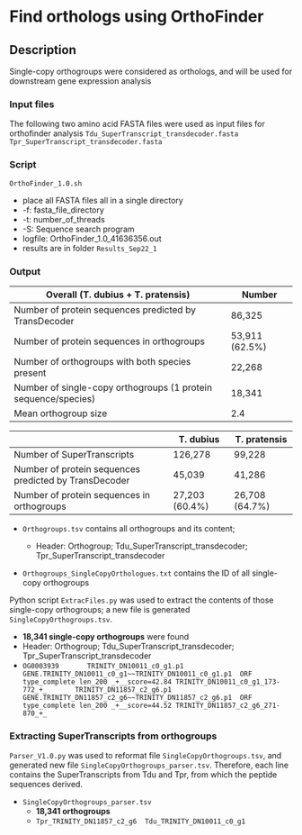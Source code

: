 # Find orthologs using OrthoFinder
## Description
Single-copy orthogroups were considered as orthologs, and will be used for downstream gene expression analysis
### Input files
The following two amino acid FASTA files were used as input files for orthofinder analysis
`Tdu_SuperTranscript_transdecoder.fasta`
`Tpr_SuperTranscript_transdecoder.fasta`
### Script
`OrthoFinder_1.0.sh`
- place all FASTA files all in a single directory
- -f: fasta_file_directory
- -t: number_of_threads
- -S: Sequence search program
- logfile: OrthoFinder_1.0_41636356.out
- results are in folder `Results_Sep22_1`

### Output
| Overall (T. dubius + T. pratensis) | Number |
| --- | --- |
| Number of protein sequences predicted by TransDecoder | 86,325 |
| Number of protein sequences in orthogroups | 53,911 (62.5%) |
| Number of orthogroups with both species present | 22,268 |
| Number of single-copy orthogroups (1 protein sequence/species) | 18,341 |
| Mean orthogroup size | 2.4 |

| | T. dubius | T. pratensis |
| --- | --- | --- |
| Number of SuperTranscripts | 126,278 | 99,228 |
| Number of protein sequences predicted by TransDecoder | 45,039 | 41,286 |
| Number of protein sequences in orthogroups | 27,203 (60.4%) | 26,708 (64.7%) |

- `Orthogroups.tsv` contains all orthogroups and its content;

  - Header: Orthogroup; Tdu_SuperTranscript_transdecoder; Tpr_SuperTranscript_transdecoder
- `Orthogroups_SingleCopyOrthologues.txt` contains the ID of all single-copy orthogroups

Python script `ExtracFiles.py` was used to extract the contents of those single-copy orthogroups; a new file is generated `SingleCopyOrthogroups.tsv`.
- **18,341 single-copy orthogroups** were found
- Header: Orthogroup; Tdu_SuperTranscript_transdecoder; Tpr_SuperTranscript_transdecoder
- `OG0003939       TRINITY_DN10011_c0_g1.p1 GENE.TRINITY_DN10011_c0_g1~~TRINITY_DN10011_c0_g1.p1  ORF type_complete len_200 _+__score=42.84 TRINITY_DN10011_c0_g1_173-772_+_       TRINITY_DN11857_c2_g6.p1 GENE.TRINITY_DN11857_c2_g6~~TRINITY_DN11857_c2_g6.p1  ORF type_complete len_200 _+__score=44.52 TRINITY_DN11857_c2_g6_271-870_+_`

### Extracting SuperTranscripts from orthogroups
`Parser_V1.0.py` was used to reformat file `SingleCopyOrthogroups.tsv`, and generated new file `SingleCopyOrthogroups_parser.tsv`. Therefore, each line contains the SuperTranscripts from Tdu and Tpr, from which the peptide sequences derived.
- `SingleCopyOrthogroups_parser.tsv`
  - **18,341 orthogroups**
  - `Tpr_TRINITY_DN11857_c2_g6	Tdu_TRINITY_DN10011_c0_g1`

